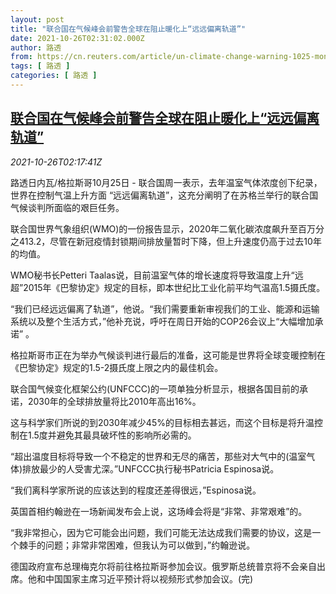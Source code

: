 ```yaml
---
layout: post
title: "联合国在气候峰会前警告全球在阻止暖化上“远远偏离轨道”"
date: 2021-10-26T02:31:02.000Z
author: 路透
from: https://cn.reuters.com/article/un-climate-change-warning-1025-mon-idCNKBS2HG070
tags: [ 路透 ]
categories: [ 路透 ]
---
```

<!--1635215462000-->
[联合国在气候峰会前警告全球在阻止暖化上“远远偏离轨道”](https://cn.reuters.com/article/un-climate-change-warning-1025-mon-idCNKBS2HG070)
------

<div>
<div><i>2021-10-26T02:17:41Z</i></div><p>路透日内瓦/格拉斯哥10月25日 - 联合国周一表示，去年温室气体浓度创下纪录，世界在控制气温上升方面 “远远偏离轨道”，这充分阐明了在苏格兰举行的联合国气候谈判所面临的艰巨任务。</p><p>联合国世界气象组织(WMO)的一份报告显示，2020年二氧化碳浓度飙升至百万分之413.2，尽管在新冠疫情封锁期间排放量暂时下降，但上升速度仍高于过去10年的均值。</p><p>WMO秘书长Petteri Taalas说，目前温室气体的增长速度将导致温度上升“远超”2015年《巴黎协定》规定的目标，即本世纪比工业化前平均气温高1.5摄氏度。</p><p>“我们已经远远偏离了轨道”，他说。“我们需要重新审视我们的工业、能源和运输系统以及整个生活方式，”他补充说，呼吁在周日开始的COP26会议上“大幅增加承诺” 。</p><p>格拉斯哥市正在为举办气候谈判进行最后的准备，这可能是世界将全球变暖控制在《巴黎协定》规定的1.5-2摄氏度上限之内的最佳机会。</p><p>联合国气候变化框架公约(UNFCCC)的一项单独分析显示，根据各国目前的承诺，2030年的全球排放量将比2010年高出16%。</p><p>这与科学家们所说的到2030年减少45%的目标相去甚远，而这个目标是将升温控制在1.5度并避免其最具破坏性的影响所必需的。</p><p>“超出温度目标将导致一个不稳定的世界和无尽的痛苦，那些对大气中的(温室气体)排放最少的人受害尤深。”UNFCCC执行秘书Patricia Espinosa说。</p><p>“我们离科学家所说的应该达到的程度还差得很远，”Espinosa说。</p><p>英国首相约翰逊在一场新闻发布会上说，这场峰会将是“非常、非常艰难”的。</p><p>“我非常担心，因为它可能会出问题，我们可能无法达成我们需要的协议，这是一个棘手的问题；非常非常困难，但我认为可以做到，”约翰逊说。</p><p>德国政府宣布总理梅克尔将前往格拉斯哥参加会议。俄罗斯总统普京将不会亲自出席。他和中国国家主席习近平预计将以视频形式参加会议。(完)</p>
</div>
